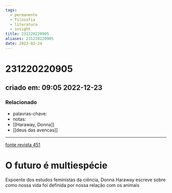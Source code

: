```yaml
---
tags:
  - permanente
  - filosofia
  - literatura
  - insight
title: 231220220905
aliases: 231220220905
date: 2023-02-24
---
```


# 231220220905

## criado em: 09:05 2022-12-23

### Relacionado

- palavras-chave: 
- notas: 
- [[Haraway, Donna]]
- [[deus das avencas]]

---

[fonte revista 451](https://www.quatrocincoum.com.br/br/resenhas/os-melhores-livros-de-2022/o-futuro-e-multiespecie)

# O futuro é multiespécie

Expoente dos estudos feministas da ciência, Donna Haraway escreve sobre como nossa vida foi definida por nossa relação com os animais
